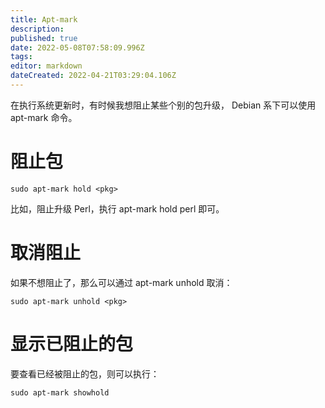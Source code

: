 ```yaml
---
title: Apt-mark
description: 
published: true
date: 2022-05-08T07:58:09.996Z
tags: 
editor: markdown
dateCreated: 2022-04-21T03:29:04.106Z
---
```


在执行系统更新时，有时候我想阻止某些个别的包升级， Debian 系下可以使用 apt-mark 命令。
# 阻止包
```
sudo apt-mark hold <pkg>
```
比如，阻止升级 Perl，执行 apt-mark hold perl 即可。
# 取消阻止
如果不想阻止了，那么可以通过 apt-mark unhold 取消：
```
sudo apt-mark unhold <pkg>
```
# 显示已阻止的包
要查看已经被阻止的包，则可以执行：
```
sudo apt-mark showhold
```